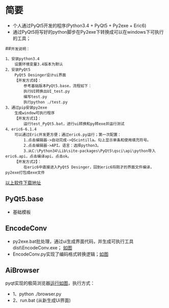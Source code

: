 # 简要
* 个人通过PyQt5开发的程序(Python3.4 + PyQt5 + Py2exe + Eric6)
* 通过PyQt5将写好的python脚步在Py2exe下转换成可以在windows下可执行的工具；
    

##`开发说明：`

    1、安装python3.4
        设置环境变量3.4版本为默认
    2、安装PyQt5
        PyQt5 Desinger设计ui界面
        【开发方式0】：
            参考基础版本PyQt5.base，流程如下：
            执行UI转换出UI_test.py
            编写test.py
            执行python ./test.py
    3、通过pip安装py2exe
        生成window可执行程序
        【开发方式1】：
            运行test_PyQt5.bat，进行ui转换和py转exe并运行测试
    4、eric6-6.1.4
        可以通过Eric开发更方便；通过eric6.py运行；第一次配置：
            1.点击编辑器->自动完成->QScintilla。勾上显示单条和使用填充符号。
            2.点击编辑器->API。语言：选择python3。
            3.从C:\Python34\Lib\site-packages\PyQt5\qsci\api\python导入eric6.api，点击编译api，点击ok。
        【开发方式2】：
            在eric6中直接进入PyQt5 Desinger，回到eric6将刚才的界面文件编译，py2exe打包成exe文件
    

[以上软件下载地址](http://pan.baidu.com/s/1c1GVhgk "百度云盘")


## PyQt5.base
* 基础模板

## EncodeConv
* py2exe.bat批处理，通过ui生成界面代码，并生成可执行工具dist\EncodeConv.exe；
[如图](https://github.com/liaohw/PyQt/blob/master/EncodeConv/res/py2exe.jpg  "py2exe.bat批处理")
* EncodeConv.py实现了编码格式转换逻辑；[如图](https://github.com/liaohw/PyQt/blob/master/EncodeConv/res/runExe.jpg "EncodeConv.exe执行")

## AiBrowser
pyqt实现的极简浏览器[运行如图](https://github.com/liaohw/PyQt/blob/master/AiBrowser/res/browser.png "AiBrowser浏览器")，执行方式：
* 1、python ./browser.py
* 2、run.bat (从新生成Ui界面)

